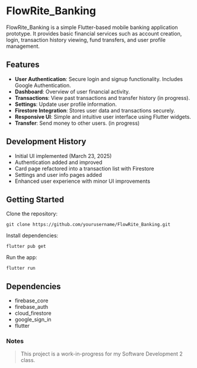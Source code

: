 # FlowRite_Banking

FlowRite_Banking is a simple Flutter-based mobile banking application prototype. It provides basic financial services such as account creation, login, transaction history viewing, fund transfers, and user profile management.

## Features

- **User Authentication**: Secure login and signup functionality. Includes Google Authentication.
- **Dashboard**: Overview of user financial activity.
- **Transactions**: View past transactions and transfer history (in progress).
- **Settings**: Update user profile information.
- **Firestore Integration**: Stores user data and transactions securely.
- **Responsive UI**: Simple and intuitive user interface using Flutter widgets.
- **Transfer**: Send money to other users. (in progress)

## Development History

- Initial UI implemented (March 23, 2025)
- Authentication added and improved
- Card page refactored into a transaction list with Firestore
- Settings and user info pages added
- Enhanced user experience with minor UI improvements

## Getting Started

Clone the repository:
```
git clone https://github.com/yourusername/FlowRite_Banking.git
```
Install dependencies:
```
flutter pub get
```
Run the app:
```
flutter run
```

## Dependencies

- firebase_core
- firebase_auth
- cloud_firestore
- google_sign_in
- flutter

### Notes
> This project is a work-in-progress for my Software Development 2 class.
